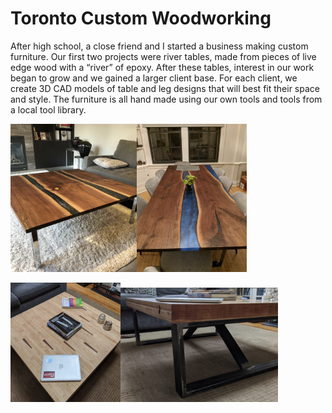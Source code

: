 # Toronto Custom Woodworking
After high school, a close friend and I started a business making custom furniture. Our first two projects were river tables, made from pieces of live edge wood with a “river” of epoxy. After these tables, interest in our work began to grow and we gained a larger client base. For each client, we create 3D CAD models of table and leg designs that will best fit their space and style. The furniture is all hand made using our own tools and tools from a local tool library. 

<img src="https://github.com/Eohayon/Toronto-Custom-Woodworking/blob/main/Pictures/RIVER%20COFFEE.png" width="40%" height="40%"><img src="https://github.com/Eohayon/Toronto-Custom-Woodworking/blob/main/Pictures/RIVER%20DINING.png" width="35%" height="35%">

<img src="https://github.com/Eohayon/Toronto-Custom-Woodworking/blob/main/Pictures/BOWLING%20TOP.png" width="35%" height="35%"><img src="https://github.com/Eohayon/Toronto-Custom-Woodworking/blob/main/Pictures/BOWLING%20LEGS.png" width="50%" height="50%">

